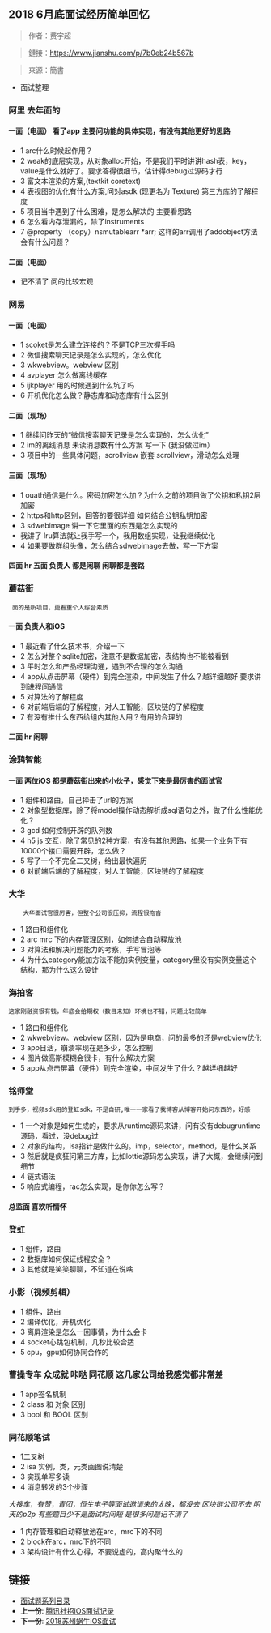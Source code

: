 
## 2018 6月底面试经历简单回忆

> 作者：费宇超

> 鏈接：https://www.jianshu.com/p/7b0eb24b567b

> 來源：簡書

-  面试整理

### 阿里 去年面的

#### 一面（电面） 看了app 主要问功能的具体实现，有没有其他更好的思路
* 1 arc什么时候起作用？
* 2 weak的底层实现，从对象alloc开始，不是我们平时讲讲hash表，key，value是什么就好了。要求答得很细节，估计得debug过源码才行
* 3 富文本渲染的方案,(textkit coretext)
* 4 表视图的优化有什么方案,问对asdk (现更名为 Texture) 第三方库的了解程度
* 5 项目当中遇到了什么困难，是怎么解决的 主要看思路
* 6 怎么看内存泄漏的，除了instruments
* 7 @property （copy）nsmutablearr *arr; 这样的arr调用了addobject方法会有什么问题？
#### 二面（电面）
- 记不清了 问的比较宏观

### 网易

#### 一面（电面）
* 1 scoket是怎么建立连接的？不是TCP三次握手吗
* 2 微信搜索聊天记录是怎么实现的，怎么优化
* 3 wkwebview。webview 区别
* 4 avplayer 怎么做离线缓存
* 5 ijkplayer 用的时候遇到什么坑了吗
* 6 开机优化怎么做？静态库和动态库有什么区别
#### 二面（现场）
* 1 继续问昨天的“微信搜索聊天记录是怎么实现的，怎么优化”
* 2 im的离线消息 未读消息数有什么方案 写一下 (我没做过im）
* 3 项目中的一些具体问题，scrollview 嵌套 scrollview，滑动怎么处理
#### 三面（现场）
* 1 ouath通信是什么。密码加密怎么加？为什么之前的项目做了公钥和私钥2层加密
* 2 https和http区别，回答的要很详细 如何结合公钥私钥加密
* 3 sdwebimage 讲一下它里面的东西是怎么实现的
* 我讲了 lru算法就让我手写一个，我用数组实现，让我继续优化
* 4 如果要做群组头像，怎么结合sdwebimage去做，写一下方案
#### 四面 hr 五面 负责人 都是闲聊 闲聊都是套路

### 蘑菇街
	 面的是新项目，更看重个人综合素质
#### 一面 负责人和iOS
* 1 最近看了什么技术书，介绍一下
* 2 怎么对整个sqlite加密，注意不是数据加密，表结构也不能被看到
* 3 平时怎么和产品经理沟通，遇到不合理的怎么沟通
* 4 app从点击屏幕（硬件）到完全渲染，中间发生了什么？越详细越好 要求讲到进程间通信
* 5 对算法的了解程度
* 6 对前端后端的了解程度，对人工智能，区块链的了解程度
* 7 有没有推什么东西给组内其他人用？有用的合理的
#### 二面 hr 闲聊


### 涂鸦智能

#### 一面 两位iOS 都是蘑菇街出来的小伙子，感觉下来是最厉害的面试官
* 1 组件和路由，自己抨击了url的方案
* 2 对象型数据库，除了将model操作动态解析成sql语句之外，做了什么性能优化？
* 3 gcd 如何控制开辟的队列数
* 4 h5 js 交互，除了常见的2种方案，有没有其他思路，如果一个业务下有10000个接口需要开辟，怎么做？
* 5 写了一个不完全二叉树，给出最快遍历
* 6 对前端后端的了解程度，对人工智能，区块链的了解程度

### 大华

		大华面试官很厉害，但整个公司很压抑，流程很拖沓

* 1 路由和组件化
* 2 arc mrc 下的内存管理区别，如何结合自动释放池
* 3 对算法和解决问题能力的考察，手写冒泡等
* 4 为什么category能加方法不能加实例变量，category里没有实例变量这个结构，那为什么这么设计


###  海拍客

	这家刚融资很有钱，年底会给期权（数目未知）环境也不错，问题比较简单

* 1 路由和组件化
* 2 wkwebview。webview 区别，因为是电商，问的最多的还是webview优化
* 3 app日活，崩溃率现在是多少，怎么控制
* 4 图片做高斯模糊会很卡，有什么解决方案
* 5 app从点击屏幕（硬件）到完全渲染，中间发生了什么？越详细越好

### 铭师堂

	到手多，视频sdk用的登虹sdk，不是自研,唯一一家看了我博客从博客开始问东西的，好感
	
* 1 一个对象是如何生成的，要求从runtime源码来讲，问有没有debugruntime源码，看过，没debug过
* 2 对象的结构，isa指针是做什么的。imp，selector，method，是什么关系
* 3 然后就是疯狂问第三方库，比如lottie源码怎么实现，讲了大概，会继续问到细节
* 4 链式语法
* 5 响应式编程，rac怎么实现，是你你怎么写？

#### 总监面 喜欢听情怀

### 登虹

* 1 组件，路由
* 2 数据库如何保证线程安全？
* 3 其他就是笑笑聊聊，不知道在说啥

### 小影（视频剪辑）

* 1 组件，路由
* 2 编译优化，开机优化
* 3 离屏渲染是怎么一回事情，为什么会卡
* 4 socket心跳包机制，几秒比较合适
* 5 cpu，gpu如何协同合作的


### 曹操专车 众成就 咔哒 同花顺 这几家公司给我感觉都非常差

* 1 app签名机制
* 2 class 和 对象 区别
* 3 bool 和 BOOL 区别


###  同花顺笔试 

- 1二叉树 
- 2 isa 实例，类，元类画图说清楚 
- 3 实现单写多读 
- 4 消息转发的3个步骤


*大搜车，有赞，青团，恒生电子等面试邀请来的太晚，都没去
区块链公司不去 明天的p2p
有些题目少不是面试时间短 是很多问题记不清了*

* 1 内存管理和自动释放池在arc，mrc下的不同
* 2 block在arc，mrc下的不同
* 3 架构设计有什么心得，不要说虚的，高内聚什么的


## 链接

- [面试题系列目录](README.md)
- **上一份**: [腾讯社招iOS面试记录](interview-iOS-15-腾讯社招iOS面试记录2018-07.md)
- **下一份**: [2018苏州蜗牛iOS面试](interview-iOS-18-2018苏州蜗牛iOS面试.md)